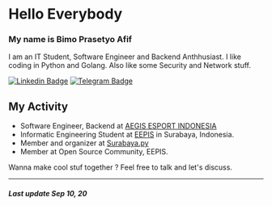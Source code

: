 # Hello Everybody

### My name is **Bimo Prasetyo Afif**
I am an IT Student, Software Engineer and Backend Anthhusiast. I like coding in Python and Golang. Also like some Security and Network stuff.

[![Linkedin Badge](https://img.shields.io/badge/--gray?style=for-the-badge&logo=Linkedin&label=Bimo%20Prasetyo%20Afif)](https://id.linkedin.com/in/bimoprasetyoafif) 
[![Telegram Badge](http://img.shields.io/badge/--gray?style=for-the-badge&logo=Telegram&label=Chat%20Me)](https://t.me/bimoprasetyoafif)

## My Activity

- Software Engineer, Backend at [AEGIS ESPORT INDONESIA](https:ae-gis.id)
- Informatic Engineering Student at [EEPIS](https://www.pens.ac.id/) in Surabaya, Indonesia.
- Member and organizer at [Surabaya.py](https://t.me/surabayadotpy)
- Member at Open Source Community, EEPIS.


Wanna make cool stuf together ? Feel free to talk and let's discuss.

-------
##### Last update Sep 10, 20



